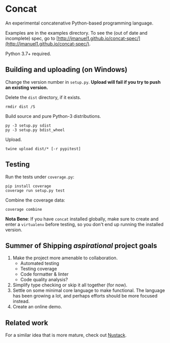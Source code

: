 Concat
======

An experimental concatenative Python-based programming language.

Examples are in the examples directory. To see the (out of date and incomplete)
spec, go to
[http://jmanuel1.github.io/concat-spec/](http://jmanuel1.github.io/concat-spec/).

Python 3.7+ required.

Building and uploading (on Windows)
---------------------

Change the version number in `setup.py`. **Upload will fail if you try to push
an existing version.**

Delete the `dist` directory, if it exists.

    rmdir dist /S

Build source and pure Python-3 distributions.

    py -3 setup.py sdist
    py -3 setup.py bdist_wheel

Upload.

    twine upload dist/* [-r pypitest]

Testing
-------

Run the tests under `coverage.py`:

    pip install coverage
    coverage run setup.py test

Combine the coverage data:

    coverage combine

**Nota Bene**: If you have `concat` installed globally, make sure to create and
enter a `virtualenv` before testing, so you don't end up running the installed
version.

Summer of Shipping *aspirational* project goals
-------------

1. Make the project more amenable to collaboration.
   - Automated testing
   - Testing coverage
   - Code formatter & linter
   - Code quality analysis?
2. Simplify type checking or skip it all together (for now).
3. Settle on some minimal core language to make functional. The language has
   been growing a lot, and perhaps efforts should be more focused instead.
4. Create an online demo.

Related work
------------

For a similar idea that is more mature, check out
[Nustack](https://github.com/BookOwl/nustack).
